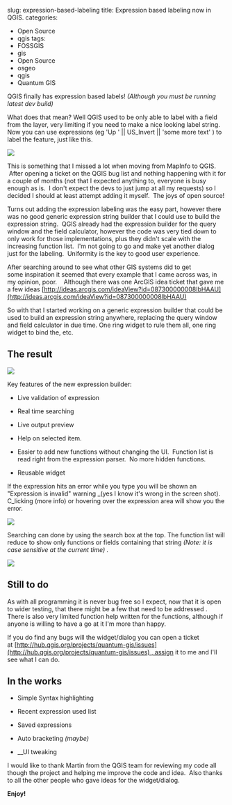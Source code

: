 slug: expression-based-labeling
title: Expression based labeling now in QGIS.
categories:
- Open Source
- qgis
tags:
- FOSSGIS
- gis
- Open Source
- osgeo
- qgis
- Quantum GIS

QGIS finally has expression based labels! _(Although you must be running latest dev build)_

What does that mean? Well QGIS used to be only able to label with a field from the layer, very limiting if you need to make a nice looking label string. Now you can use expressions (eg 'Up ' || US_Invert || 'some more text' ) to label the feature, just like this.

[![](http://woostuff.files.wordpress.com/2011/10/expression-labels.png)](http://woostuff.files.wordpress.com/2011/10/expression-labels.png)

This is something that I missed a lot when moving from MapInfo to QGIS.  After opening a ticket on the QGIS bug list and nothing happening with it for a couple of months (not that I expected anything to, everyone is busy enough as is.  I don't expect the devs to just jump at all my requests) so I decided I should at least attempt adding it myself.  The joys of open source!

Turns out adding the expression labeling was the easy part, however there was no good generic expression string builder that I could use to build the expression string.  QGIS already had the expression builder for the query window and the field calculator, however the code was very tied down to only work for those implementations, plus they didn't scale with the increasing function list.  I'm not going to go and make yet another dialog just for the labeling.  Uniformity is the key to good user experience.

After searching around to see what other GIS systems did to get some inspiration it seemed that every example that I came across was, in my opinion, poor.    Although there was one ArcGIS idea ticket that gave me a few ideas [http://ideas.arcgis.com/ideaView?id=087300000008IbHAAU](http://ideas.arcgis.com/ideaView?id=087300000008IbHAAU)

So with that I started working on a generic expression builder that could be used to build an expression string anywhere, replacing the query window and field calculator in due time. One ring widget to rule them all, one ring widget to bind the, etc.


## The result


[![](http://woostuff.files.wordpress.com/2011/10/expression-based-dialog.png)](http://woostuff.files.wordpress.com/2011/10/expression-based-dialog.png)

Key features of the new expression builder:



	
  * Live validation of expression

	
  * Real time searching

	
  * Live output preview

	
  * Help on selected item.

	
  * Easier to add new functions without changing the UI.  Function list is read right from the expression parser.  No more hidden functions.

	
  * Reusable widget


If the expression hits an error while you type you will be shown an "Expression is invalid" warning _(yes I know it's wrong in the screen shot). C_licking (more info) or hovering over the expression area will show you the error.

[![](http://woostuff.files.wordpress.com/2011/10/expression-based-dialog-error.png)](http://woostuff.files.wordpress.com/2011/10/expression-based-dialog-error.png)

Searching can done by using the search box at the top. The function list will reduce to show only functions or fields containing that string _(Note: it is case sensitive at the current time) ._

[![](http://woostuff.files.wordpress.com/2011/10/expression-based-dialog-serach.png)](http://woostuff.files.wordpress.com/2011/10/expression-based-dialog-serach.png)


## Still to do


As with all programming it is never bug free so I expect, now that it is open to wider testing, that there might be a few that need to be addressed .   There is also very limited function help written for the functions, although if anyone is willing to have a go at it I'm more than happy.

If you do find any bugs will the widget/dialog you can open a ticket at [http://hub.qgis.org/projects/quantum-gis/issues](http://hub.qgis.org/projects/quantum-gis/issues) , assign it to me and I'll see what I can do.


## In the works





	
  * Simple Syntax highlighting

	
  * Recent expression used list

	
  * Saved expressions

	
  * Auto bracketing _(maybe)_

	
  * __UI tweaking


I would like to thank Martin from the QGIS team for reviewing my code all though the project and helping me improve the code and idea.  Also thanks to all the other people who gave ideas for the widget/dialog.

**Enjoy!**
